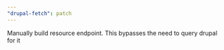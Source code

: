 ```yaml
---
"drupal-fetch": patch
---
```


Manually build resource endpoint. This bypasses the need to query drupal for it
